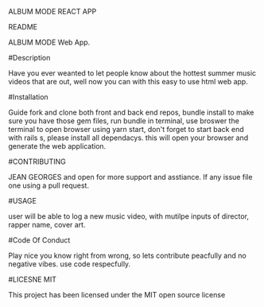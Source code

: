 
ALBUM MODE REACT APP



README

ALBUM MODE Web App.

#Description

Have you ever weanted to let people know about the hottest summer music videos that are out, well now you can with this easy to use html web app.

#Installation

Guide fork and clone both front and back end repos, bundle install to make sure you have those gem files, run bundle in terminal, use broswer the terminal to open browser using yarn start, don't forget to start back end with rails s, please install all dependacys. this will open your browser and generate the web application.

#CONTRIBUTING

JEAN GEORGES and open for more support and asstiance. If any issue file one using a pull request.

#USAGE

user will be able to log a new music video, with mutilpe inputs of director, rapper name, cover art.

#Code Of Conduct

Play nice you know right from wrong, so lets contribute peacfully and no negative vibes. use code respecfully.

#LICESNE MIT

This project has been licensed under the MIT open source license
